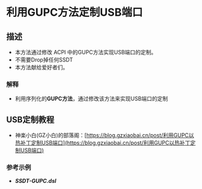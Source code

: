 # 利用GUPC方法定制USB端口

## 描述

- 本方法通过修改 ACPI 中的GUPC方法实现USB端口的定制。
- 不需要Drop掉任何SSDT
- 本方法献给爱好者们。

### 解释

- 利用序列化的**GUPC方法**，通过修改该方法来实现USB端口的定制

## USB定制教程

- 神楽小白(GZ小白)的部落阁：[https://blog.gzxiaobai.cn/post/利用GUPC以热补丁定制USB端口](https://blog.gzxiaobai.cn/post/利用GUPC以热补丁定制USB端口)

### 参考示例

- ***SSDT-GUPC.dsl***

